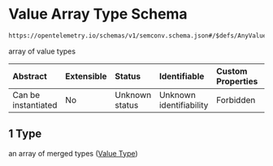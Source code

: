 # Value Array Type Schema

```txt
https://opentelemetry.io/schemas/v1/semconv.schema.json#/$defs/AnyValueSemanticConvention/properties/examples/anyOf/1
```

array of value types

| Abstract            | Extensible | Status         | Identifiable            | Custom Properties | Additional Properties | Access Restrictions | Defined In                                                                           |
| :------------------ | :--------- | :------------- | :---------------------- | :---------------- | :-------------------- | :------------------ | :----------------------------------------------------------------------------------- |
| Can be instantiated | No         | Unknown status | Unknown identifiability | Forbidden         | Allowed               | none                | [semconv.schema.json\*](../../../schemas/semconv.schema.json "open original schema") |

## 1 Type

an array of merged types ([Value Type](../value/semconv-opentelemetry-semantic-convention-schema-definitions-value-type.md))
